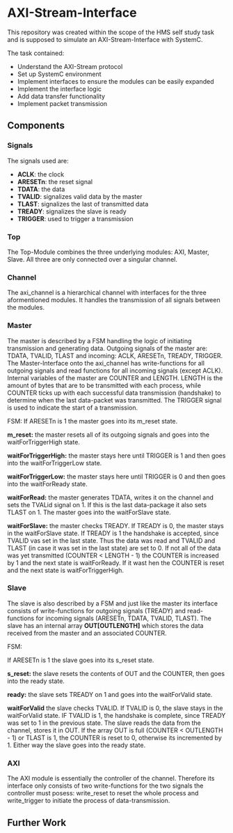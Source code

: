 # AXI-Stream-Interface

This repository was created within the scope of the HMS self study task and is supposed to simulate an AXI-Stream-Interface with SystemC.

The task contained:
- Understand the AXI-Stream protocol
- Set up SystemC environment
- Implement interfaces to ensure the modules can be easily expanded
- Implement the interface logic
- Add data transfer functionality
- Implement packet transmission

## Components

### Signals

The signals used are:
- **ACLK**:       the clock
- **ARESETn**:    the reset signal
- **TDATA**:      the data 
- **TVALID**:     signalizes valid data by the master
- **TLAST**:      signalizes the last of transmitted data
- **TREADY**:     signalizes the slave is ready
- **TRIGGER**:    used to trigger a transmission

### Top

The Top-Module combines the three underlying modules: AXI, Master, Slave. All three are only connected over a singular channel.

### Channel

The axi_channel is a hierarchical channel with interfaces for the three aformentioned modules. It handles the transmission of all signals between the modules.

### Master

The master is described by a FSM handling the logic of initiating transmission and generating data. Outgoing signals of the master are: TDATA, TVALID, TLAST and incoming: ACLK, ARESETn, TREADY, TRIGGER. The Master-Interface onto the axi_channel has write-functions for all outgoing signals and read functions for all incoming signals (except ACLK). Internal variables of the master are COUNTER and LENGTH. LENGTH is the amount of bytes that are to be transmitted with each process, while COUNTER ticks up with each successful data transmission (handshake) to determine when the last data-packet was transmitted. The TRIGGER signal is used to indicate the start of a transmission.

FSM: 
If ARESETn is 1 the master goes into its m_reset state.

**m_reset:** the master resets all of its outgoing signals and goes into the waitForTriggerHigh state.

**waitForTriggerHigh:** the master stays here until TRIGGER is 1 and then goes into the waitForTriggerLow state.

**waitForTriggerLow:** the master stays here until TRIGGER is 0 and then goes into the waitForReady state.

**waitForRead:** the master generates TDATA, writes it on the channel and sets the TVALid signal on 1. If this is the last data-package it also sets TLAST on 1. The master goes into the waitForSlave state.

**waitForSlave:** the master checks TREADY. If TREADY is 0, the master stays in the waitForSlave state. If TREADY is 1 the handshake is accepted, since TVALID vas set in the last state. Thus the data was read and TVALID and TLAST (in case it was set in the last state) are set to 0. If not all of the data was yet transmitted (COUNTER < LENGTH - 1) the COUNTER is increased by 1 and the next state is waitForReady. If it wast hen the COUNTER is reset and the next state is waitForTriggerHigh. 
### Slave

The slave is also described by a FSM and just like the master its interface consists of write-functions for outgoing signals (TREADY) and read-functions for incoming signals (ARESETn, TDATA, TVALID, TLAST). The slave has an internal array **OUT[OUTLENGTH]** which stores the data received from the master and an associated COUNTER.

FSM:

If ARESETn is 1 the slave goes into its s_reset state.

**s_reset:** the slave resets the contents of OUT and the COUNTER, then goes into the ready state.

**ready:** the slave sets TREADY on 1 and goes into the waitForValid state.

**waitForValid** the slave checks TVALID. If TVALID is 0, the slave stays in the waitForValid state. IF TVALID is 1, the handshake is complete, since TREADY was set to 1 in the previous state. The slave reads the data from the channel, stores it in OUT. If the array OUT is full (COUNTER < OUTLENGTH - 1) or TLAST is 1, the COUNTER is reset to 0, otherwise its incremented by 1. Either way the slave goes into the ready state.

### AXI

The AXI module is essentially the controller of the channel. Therefore its interface only consists of two write-functions for the two signals the controller must posess: write_reset to reset the whole process and write_trigger to initiate the process of data-transmission.

## Further Work





